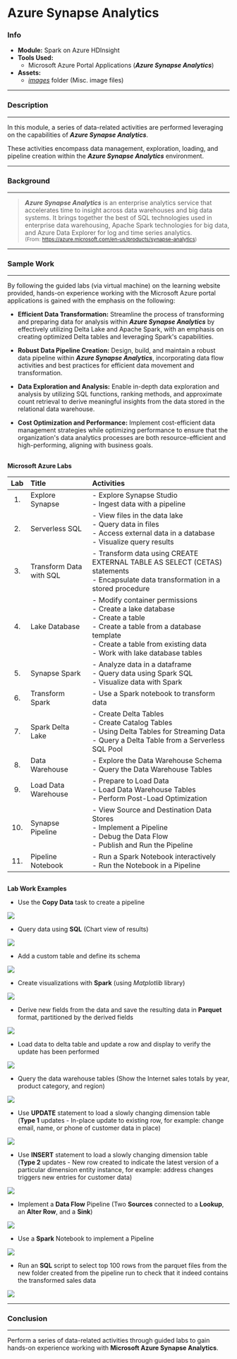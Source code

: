 # Azure Synapse Analytics

### Info
- **Module:** Spark on Azure HDInsight
- **Tools Used:**
  - Microsoft Azure Portal Applications (***Azure Synapse Analytics***)
- **Assets:**
  - [_images_](./images) folder (Misc. image files)

---
### Description  
----
In this module, a series of data-related activities are performed leveraging on the capabilities of ***Azure Synapse Analytics***.

These activities encompass data management, exploration, loading, and pipeline creation within the ***Azure Synapse Analytics*** environment.

---
### Background
---
>***Azure Synapse Analytics*** is an enterprise analytics service that accelerates time to insight across data warehouses and big data systems. It brings together the best of SQL technologies used in enterprise data warehousing, Apache Spark technologies for big data, and Azure Data Explorer for log and time series analytics.  
<sub>(From: https://azure.microsoft.com/en-us/products/synapse-analytics)</sub>

---
### Sample Work
---
By following the guided labs (via virtual machine) on the learning website provided, hands-on experience working with the Microsoft Azure portal applications is gained with the emphasis on the following:

- **Efficient Data Transformation:** Streamline the process of transforming and preparing data
for analysis within ***Azure Synapse Analytics*** by effectively utilizing Delta Lake and Apache
Spark, with an emphasis on creating optimized Delta tables and leveraging Spark's capabilities.

- **Robust Data Pipeline Creation:** Design, build, and maintain a robust data pipeline within
***Azure Synapse Analytics***, incorporating data flow activities and best practices for efficient data movement and transformation.

- **Data Exploration and Analysis:** Enable in-depth data exploration and analysis by utilizing
SQL functions, ranking methods, and approximate count retrieval to derive meaningful insights
from the data stored in the relational data warehouse.

- **Cost Optimization and Performance:** Implement cost-efficient data management strategies
while optimizing performance to ensure that the organization's data analytics processes are
both resource-efficient and high-performing, aligning with business goals.

##
**Microsoft Azure Labs**

| **Lab**    | **Title** | **Activities** |
| :---:   |  :---  | :---  |
| 1. | Explore Synapse | - Explore Synapse Studio<br/>- Ingest data with a pipeline |
| 2. | Serverless SQL | - View files in the data lake<br/>- Query data in files<br/>- Access external data in a database<br/>- Visualize query results |
| 3. | Transform Data with SQL | - Transform data using CREATE EXTERNAL TABLE AS SELECT (CETAS) statements<br/>- Encapsulate data transformation in a stored procedure |
| 4. | Lake Database | - Modify container permissions<br/>- Create a lake database<br/>- Create a table<br/>- Create a table from a database template<br/>- Create a table from existing data<br/>- Work with lake database tables |
| 5. | Synapse Spark | - Analyze data in a dataframe<br/>- Query data using Spark SQL<br/>- Visualize data with Spark  |
| 6. | Transform Spark | - Use a Spark notebook to transform data |
| 7. | Spark Delta Lake | - Create Delta Tables<br/>- Create Catalog Tables<br/>- Using Delta Tables for Streaming Data<br/>- Query a Delta Table from a Serverless SQL Pool |
| 8. | Data Warehouse | - Explore the Data Warehouse Schema<br/>- Query the Data Warehouse Tables |
| 9. | Load Data Warehouse | - Prepare to Load Data<br/>- Load Data Warehouse Tables<br/>- Perform Post-Load Optimization |
| 10. | Synapse Pipeline | - View Source and Destination Data Stores<br/>- Implement a Pipeline<br/>- Debug the Data Flow<br/>- Publish and Run the Pipeline |
| 11. | Pipeline Notebook | - Run a Spark Notebook interactively<br/>- Run the Notebook in a Pipeline |

##
**Lab Work Examples**

- Use the **Copy Data** task to create a pipeline

![](./images/lab1-1.PNG)

- Query data using **SQL** (Chart view of results)

![](./images/lab1-2.PNG)

- Add a custom table and define its schema

![](./images/lab4-1.PNG)

- Create visualizations with **Spark** (using *Matplotlib* library)

![](./images/lab5-1.PNG)

- Derive new fields from the data and save the resulting data in **Parquet** format, partitioned by the derived fields

![](./images/lab6-1.PNG)

- Load data to delta table and update a row and display to verify the update has been performed

![](./images/lab7-1.PNG)

- Query the data warehouse tables (Show the Internet sales totals by year, product category, and region)

![](./images/lab8-1.PNG)

- Use **UPDATE** statement to load a slowly changing dimension table  
(**Type 1** updates - In-place update to existing row, for example: change email, name, or phone of customer data in place)

![](./images/lab9-1.PNG)

- Use **INSERT** statement to load a slowly changing dimension table  
(**Type 2** updates - New row created to indicate the latest version of a particular dimension entity
instance, for example: address changes triggers new entries for customer data)

![](./images/lab9-2.PNG)

- Implement a **Data Flow** Pipeline (Two **Sources** connected to a **Lookup**, an **Alter Row**, and a **Sink**)

![](./images/lab10-1.PNG)

- Use a **Spark** Notebook to implement a Pipeline

![](./images/lab11-1.PNG)

- Run an **SQL** script to select top 100 rows from the parquet files from the new folder created
from the pipeline run to check that it indeed contains the transformed sales data

![](./images/lab11-2.PNG)

---
### Conclusion
---
Perform a series of data-related activities through guided labs to gain hands-on experience working with **Microsoft Azure Synapse Analytics**.